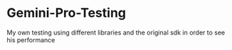 # Gemini-Pro-Testing
My own testing using different libraries and the original sdk in order to see his performance
